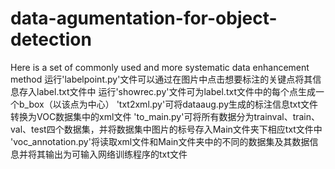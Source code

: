 # data-agumentation-for-object-detection
Here is a set of commonly used and more systematic data enhancement method
运行'labelpoint.py'文件可以通过在图片中点击想要标注的关键点将其信息存入label.txt文件中
运行'showrec.py'文件可为label.txt文件中的每个点生成一个b_box（以该点为中心）
'txt2xml.py'可将dataaug.py生成的标注信息txt文件转换为VOC数据集中的xml文件
'to_main.py'可将所有数据分为trainval、train、val、test四个数据集，并将数据集中图片的标号存入Main文件夹下相应txt文件中
'voc_annotation.py'将读取xml文件和Main文件夹中的不同的数据集及其数据信息并将其输出为可输入网络训练程序的txt文件
